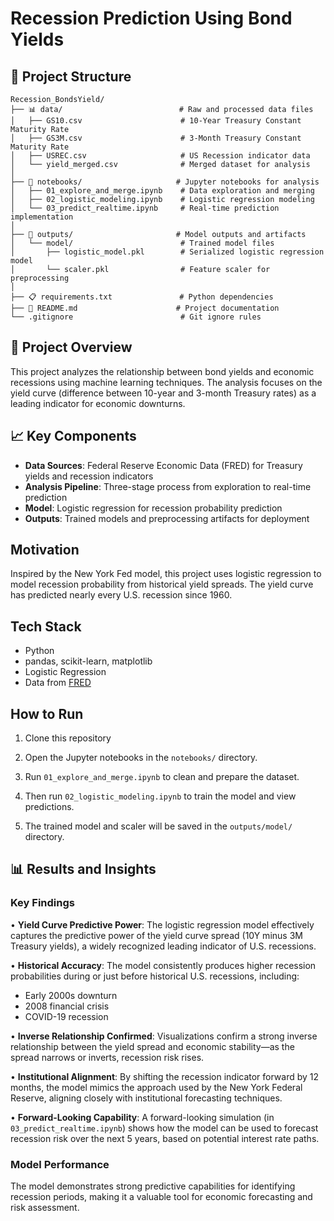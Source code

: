 # Recession Prediction Using Bond Yields

## 📁 Project Structure

```
Recession_BondsYield/
├── 📊 data/                          # Raw and processed data files
│   ├── GS10.csv                      # 10-Year Treasury Constant Maturity Rate
│   ├── GS3M.csv                      # 3-Month Treasury Constant Maturity Rate
│   ├── USREC.csv                     # US Recession indicator data
│   └── yield_merged.csv              # Merged dataset for analysis
│
├── 📓 notebooks/                     # Jupyter notebooks for analysis
│   ├── 01_explore_and_merge.ipynb    # Data exploration and merging
│   ├── 02_logistic_modeling.ipynb    # Logistic regression modeling
│   └── 03_predict_realtime.ipynb     # Real-time prediction implementation
│
├── 📁 outputs/                       # Model outputs and artifacts
│   └── model/                        # Trained model files
│       ├── logistic_model.pkl        # Serialized logistic regression model
│       └── scaler.pkl                # Feature scaler for preprocessing
│
├── 📋 requirements.txt               # Python dependencies
├── 📖 README.md                      # Project documentation
└── .gitignore                        # Git ignore rules
```

## 🎯 Project Overview

This project analyzes the relationship between bond yields and economic recessions using machine learning techniques. The analysis focuses on the yield curve (difference between 10-year and 3-month Treasury rates) as a leading indicator for economic downturns.

## 📈 Key Components

- **Data Sources**: Federal Reserve Economic Data (FRED) for Treasury yields and recession indicators
- **Analysis Pipeline**: Three-stage process from exploration to real-time prediction
- **Model**: Logistic regression for recession probability prediction
- **Outputs**: Trained models and preprocessing artifacts for deployment

## Motivation

Inspired by the New York Fed model, this project uses logistic regression to model recession probability from historical yield spreads. The yield curve has predicted nearly every U.S. recession since 1960.

## Tech Stack

- Python
- pandas, scikit-learn, matplotlib
- Logistic Regression
- Data from [FRED](https://fred.stlouisfed.org/)

## How to Run

1. Clone this repository

2. Open the Jupyter notebooks in the `notebooks/` directory.

3. Run `01_explore_and_merge.ipynb` to clean and prepare the dataset.

4. Then run `02_logistic_modeling.ipynb` to train the model and view predictions.

5. The trained model and scaler will be saved in the `outputs/model/` directory.

## 📊 Results and Insights

### Key Findings

• **Yield Curve Predictive Power**: The logistic regression model effectively captures the predictive power of the yield curve spread (10Y minus 3M Treasury yields), a widely recognized leading indicator of U.S. recessions.

• **Historical Accuracy**: The model consistently produces higher recession probabilities during or just before historical U.S. recessions, including:
  - Early 2000s downturn
  - 2008 financial crisis  
  - COVID-19 recession

• **Inverse Relationship Confirmed**: Visualizations confirm a strong inverse relationship between the yield spread and economic stability—as the spread narrows or inverts, recession risk rises.

• **Institutional Alignment**: By shifting the recession indicator forward by 12 months, the model mimics the approach used by the New York Federal Reserve, aligning closely with institutional forecasting techniques.

• **Forward-Looking Capability**: A forward-looking simulation (in `03_predict_realtime.ipynb`) shows how the model can be used to forecast recession risk over the next 5 years, based on potential interest rate paths.

### Model Performance

The model demonstrates strong predictive capabilities for identifying recession periods, making it a valuable tool for economic forecasting and risk assessment.
